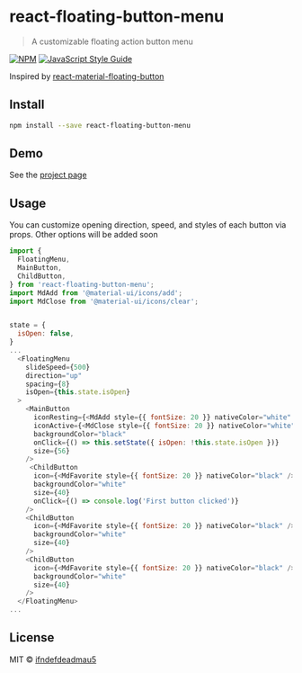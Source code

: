 # react-floating-button-menu

> A customizable floating action button menu

[![NPM](https://img.shields.io/npm/v/react-floating-button-menu.svg)](https://www.npmjs.com/package/react-floating-button-menu) [![JavaScript Style Guide](https://img.shields.io/badge/code_style-standard-brightgreen.svg)](https://standardjs.com)

Inspired by [react-material-floating-button](https://github.com/nobitagit/react-material-floating-button)

## Install

```bash
npm install --save react-floating-button-menu
```

## Demo

See the [project page](https://ifndefdeadmau5.github.io/react-floating-button-menu/)

## Usage

You can customize opening direction, speed, and styles of each button via props. Other options will be added soon

```javascript
import {
  FloatingMenu,
  MainButton,
  ChildButton,
} from 'react-floating-button-menu';
import MdAdd from '@material-ui/icons/add';
import MdClose from '@material-ui/icons/clear';


state = {
  isOpen: false,
}
...
  <FloatingMenu
    slideSpeed={500}
    direction="up"
    spacing={8}
    isOpen={this.state.isOpen}
  >
    <MainButton
      iconResting={<MdAdd style={{ fontSize: 20 }} nativeColor="white" />}
      iconActive={<MdClose style={{ fontSize: 20 }} nativeColor="white" />}
      backgroundColor="black"
      onClick={() => this.setState({ isOpen: !this.state.isOpen })}
      size={56}
    />
     <ChildButton
      icon={<MdFavorite style={{ fontSize: 20 }} nativeColor="black" />}
      backgroundColor="white"
      size={40}
      onClick={() => console.log('First button clicked')}
    />
    <ChildButton
      icon={<MdFavorite style={{ fontSize: 20 }} nativeColor="black" />}
      backgroundColor="white"
      size={40}
    />
    <ChildButton
      icon={<MdFavorite style={{ fontSize: 20 }} nativeColor="black" />}
      backgroundColor="white"
      size={40}
    />
  </FloatingMenu>
...
```

## License

MIT © [ifndefdeadmau5](https://github.com/ifndefdeadmau5)
